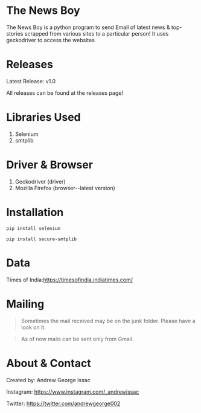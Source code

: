 # The News Boy
 The News Boy is a python program to send Email of latest news & top-stories scrapped from various sites to a particular person! It uses geckodriver to access the websites
 
 # Releases 
 Latest Release: v1.0
 
 All releases can be found at the releases page!
 
 # Libraries Used
 1. Selenium
 2. smtplib 
 
 # Driver & Browser
 1. Geckodriver (driver)
 2. Mozilla Firefox (browser--latest version)
 
 # Installation
```
pip install selenium
```
```
pip install secure-smtplib
```
# Data
Times of India:<https://timesofindia.indiatimes.com/>

# Mailing 
>Sometimes the mail received may be on the junk folder. Please have a look on it.

>As of now mails can be sent only from Gmail.

# About & Contact
Created by: Andrew George Issac

Instagram: <https://www.instagram.com/_andrewissac>

Twitter: <https://twitter.com/andrewgeorge002>
